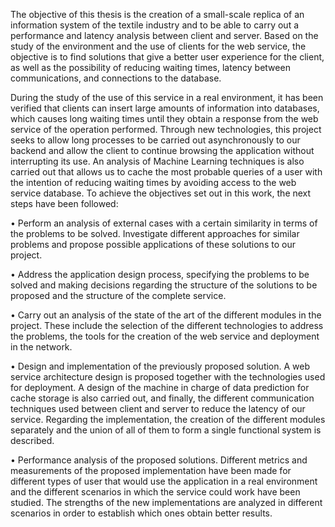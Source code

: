 The objective of this thesis is the creation of a small-scale replica of an information
system of the textile industry and to be able to carry out a performance and latency
analysis between client and server. Based on the study of the environment and the use
of clients for the web service, the objective is to find solutions that give a better user
experience for the client, as well as the possibility of reducing waiting times, latency
between communications, and connections to the database.


During the study of the use of this service in a real environment, it has been verified that
clients can insert large amounts of information into databases, which causes long waiting
times until they obtain a response from the web service of the operation performed.
Through new technologies, this project seeks to allow long processes to be carried out
asynchronously to our backend and allow the client to continue browsing the application
without interrupting its use.
An analysis of Machine Learning techniques is also carried out that allows us to cache the
most probable queries of a user with the intention of reducing waiting times by avoiding
access to the web service database.
To achieve the objectives set out in this work, the next steps have been followed:

• Perform an analysis of external cases with a certain similarity in terms of the
problems to be solved. Investigate different approaches for similar problems and
propose possible applications of these solutions to our project.

• Address the application design process, specifying the problems to be solved and
making decisions regarding the structure of the solutions to be proposed and the
structure of the complete service.

• Carry out an analysis of the state of the art of the different modules in the project.
These include the selection of the different technologies to address the problems,
the tools for the creation of the web service and deployment in the network.

• Design and implementation of the previously proposed solution. A web service
architecture design is proposed together with the technologies used for deployment.
A design of the machine in charge of data prediction for cache storage is also carried
out, and finally, the different communication techniques used between client and
server to reduce the latency of our service. Regarding the implementation, the
creation of the different modules separately and the union of all of them to form a
single functional system is described.

• Performance analysis of the proposed solutions. Different metrics and measurements
of the proposed implementation have been made for different types of user that
would use the application in a real environment and the different scenarios in which
the service could work have been studied. The strengths of the new implementations
are analyzed in different scenarios in order to establish which ones obtain better
results.
